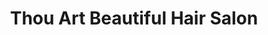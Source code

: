 ---
title: "Thou Art Beautiful Hair Salon"
url: /buffalo/thou-art-beautiful-hair-salon/
shop: Friseur
---